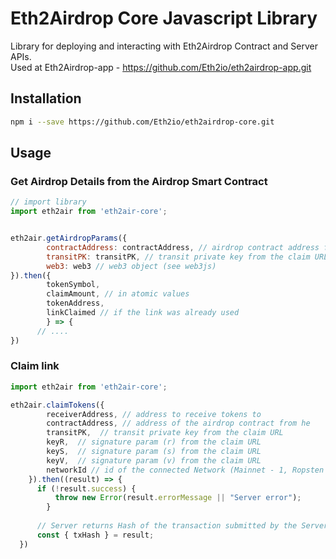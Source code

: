 # Eth2Airdrop Core Javascript Library

Library for deploying and interacting with Eth2Airdrop Contract and Server APIs.  
Used at Eth2Airdrop-app - https://github.com/Eth2io/eth2airdrop-app.git  

## Installation
```bash
npm i --save https://github.com/Eth2io/eth2airdrop-core.git
```
## Usage

### Get Airdrop Details from the Airdrop Smart Contract
```js
// import library
import eth2air from 'eth2air-core';


eth2air.getAirdropParams({
		contractAddress: contractAddress, // airdrop contract address from the claim URL
		transitPK: transitPK, // transit private key from the claim URL
		web3: web3 // web3 object (see web3js)
}).then({
		tokenSymbol, 
		claimAmount, // in atomic values
		tokenAddress, 
		linkClaimed // if the link was already used
	    } => { 
      // ....
})
```


### Claim link
```js
import eth2air from 'eth2air-core';

eth2air.claimTokens({
	    receiverAddress, // address to receive tokens to
	    contractAddress, // address of the airdrop contract from he
	    transitPK,  // transit private key from the claim URL
	    keyR,  // signature param (r) from the claim URL
	    keyS,  // signature param (s) from the claim URL
	    keyV,  // signature param (v) from the claim URL
	    networkId // id of the connected Network (Mainnet - 1, Ropsten - 3) 
	}).then((result) => { 
      if (!result.success) {
	      throw new Error(result.errorMessage || "Server error");
	    }
     
	  // Server returns Hash of the transaction submitted by the Server to the Airdrop Contract
	  const { txHash } = result;
  })
  ```
